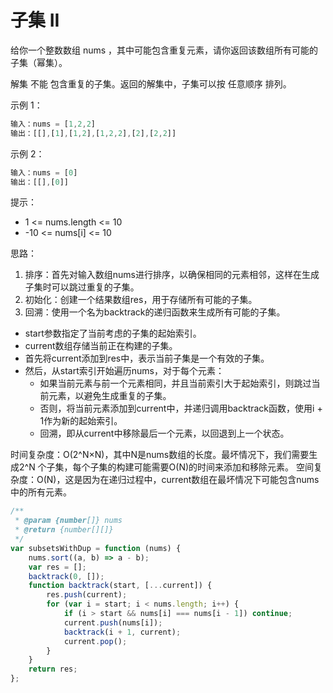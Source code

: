 # 子集 II

给你一个整数数组 nums ，其中可能包含重复元素，请你返回该数组所有可能的子集（幂集）。

解集 不能 包含重复的子集。返回的解集中，子集可以按 任意顺序 排列。

示例 1：

```js
输入：nums = [1,2,2]
输出：[[],[1],[1,2],[1,2,2],[2],[2,2]]
```

示例 2：

```js
输入：nums = [0]
输出：[[],[0]]
```

提示：

- 1 <= nums.length <= 10
- -10 <= nums[i] <= 10

思路：
1. 排序：首先对输入数组nums进行排序，以确保相同的元素相邻，这样在生成子集时可以跳过重复的子集。
2. 初始化：创建一个结果数组res，用于存储所有可能的子集。
3. 回溯：使用一个名为backtrack的递归函数来生成所有可能的子集。
  - start参数指定了当前考虑的子集的起始索引。
  - current数组存储当前正在构建的子集。
  - 首先将current添加到res中，表示当前子集是一个有效的子集。
  - 然后，从start索引开始遍历nums，对于每个元素：
    - 如果当前元素与前一个元素相同，并且当前索引大于起始索引，则跳过当前元素，以避免生成重复的子集。
    - 否则，将当前元素添加到current中，并递归调用backtrack函数，使用i + 1作为新的起始索引。
    - 回溯，即从current中移除最后一个元素，以回退到上一个状态。

时间复杂度：O(2^N×N)，其中N是nums数组的长度。最坏情况下，我们需要生成2^N
个子集，每个子集的构建可能需要O(N)的时间来添加和移除元素。
空间复杂度：O(N)，这是因为在递归过程中，current数组在最坏情况下可能包含nums中的所有元素。

```js
/**
 * @param {number[]} nums
 * @return {number[][]}
 */
var subsetsWithDup = function (nums) {
	nums.sort((a, b) => a - b);
	var res = [];
	backtrack(0, []);
	function backtrack(start, [...current]) {
		res.push(current);
		for (var i = start; i < nums.length; i++) {
			if (i > start && nums[i] === nums[i - 1]) continue;
			current.push(nums[i]);
			backtrack(i + 1, current);
			current.pop();
		}
	}
	return res;
};
```